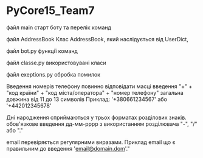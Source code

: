 # PyCore15_Team7

файл main
старт боту та перелік команд

файл AddressBook
Клас AddressBook, який наслідується від UserDict,

файл bot.py
функції команд

файл classe.py
використовувані класи

файл exeptions.py
обробка помилок



Введення номерів телефону повинно відповідати масці введення 
"+" + "код країни" + "код міста/оператора" + "номер телефону"
загальна довжина від 11 до 13 символів
Приклад: '+380661234567' або '+442012345678'

Дні народження сприймаються у трьох форматах розділових знаків.
обов'язкове введення дд-мм-рррр з використанням розділювача "-", "/" або "."

email перевіряється регулярними виразами. Приклад email що є правильним до введення 'email@domain.dom'."